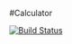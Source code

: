 #Calculator

[![Build Status](https://travis-ci.org/sc929/Calc-tester.svg?branch=master)](https://travis-ci.org/sc929/Calc-tester)
